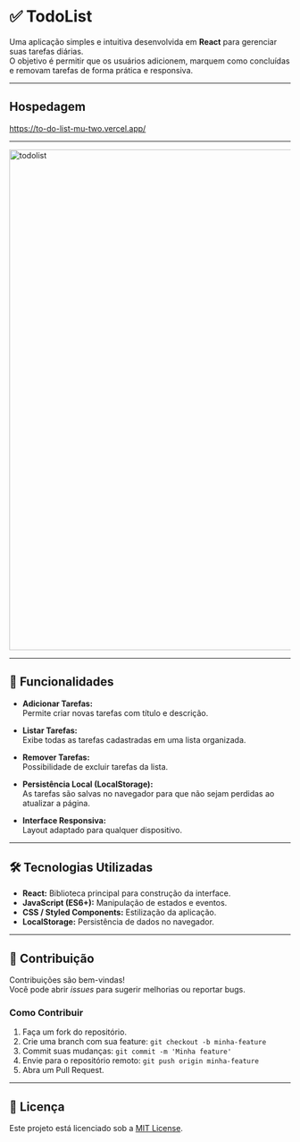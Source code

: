 # ✅ TodoList

Uma aplicação simples e intuitiva desenvolvida em **React** para gerenciar suas tarefas diárias.  
O objetivo é permitir que os usuários adicionem, marquem como concluídas e removam tarefas de forma prática e responsiva.

---

## Hospedagem

https://to-do-list-mu-two.vercel.app/

---

<img width="1797" height="895" alt="todolist" src="https://github.com/user-attachments/assets/bbd403ec-457e-412e-9f42-5c79345e3079" />

---

## 🚀 Funcionalidades

- **Adicionar Tarefas:**  
  Permite criar novas tarefas com título e descrição.  

- **Listar Tarefas:**  
  Exibe todas as tarefas cadastradas em uma lista organizada.  

- **Remover Tarefas:**  
  Possibilidade de excluir tarefas da lista.  

- **Persistência Local (LocalStorage):**  
  As tarefas são salvas no navegador para que não sejam perdidas ao atualizar a página.  

- **Interface Responsiva:**  
  Layout adaptado para qualquer dispositivo.  

---

## 🛠 Tecnologias Utilizadas

- **React:** Biblioteca principal para construção da interface.  
- **JavaScript (ES6+):** Manipulação de estados e eventos.  
- **CSS / Styled Components:** Estilização da aplicação.  
- **LocalStorage:** Persistência de dados no navegador.  
  
---

## 🤝 Contribuição

Contribuições são bem-vindas!  
Você pode abrir *issues* para sugerir melhorias ou reportar bugs.

### Como Contribuir
1. Faça um fork do repositório.  
2. Crie uma branch com sua feature: `git checkout -b minha-feature`  
3. Commit suas mudanças: `git commit -m 'Minha feature'`  
4. Envie para o repositório remoto: `git push origin minha-feature`  
5. Abra um Pull Request.  

---

## 📜 Licença

Este projeto está licenciado sob a [MIT License](LICENSE).

